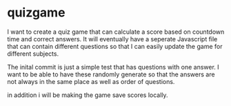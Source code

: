 # quizgame

I want to create a quiz game that can calculate a score based on countdown time and correct answers.  It will eventually have a seperate 
Javascript file that can contain different questions so that I can easily update the game for different subjects.

The inital commit is just a simple test that has questions with one answer.  I want to be able to have these randomly generate so that 
the answers are not always in the same place as well as order of questions.

in addition i will be making the game save scores locally.
